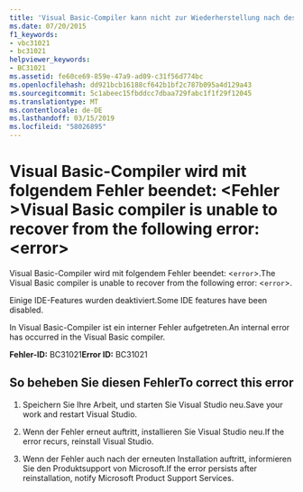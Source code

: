```yaml
---
title: 'Visual Basic-Compiler kann nicht zur Wiederherstellung nach des folgenden Fehlers: <error>'
ms.date: 07/20/2015
f1_keywords:
- vbc31021
- bc31021
helpviewer_keywords:
- BC31021
ms.assetid: fe60ce69-859e-47a9-ad09-c31f56d774bc
ms.openlocfilehash: dd921bcb16188cf642b1bf2c787b095a4d129a43
ms.sourcegitcommit: 5c1abeec15fbddcc7dbaa729fabc1f1f29f12045
ms.translationtype: MT
ms.contentlocale: de-DE
ms.lasthandoff: 03/15/2019
ms.locfileid: "58026895"
---
```

# <a name="visual-basic-compiler-is-unable-to-recover-from-the-following-error-error"></a><span data-ttu-id="e1bb8-102">Visual Basic-Compiler wird mit folgendem Fehler beendet: \<Fehler ></span><span class="sxs-lookup"><span data-stu-id="e1bb8-102">Visual Basic compiler is unable to recover from the following error: \<error></span></span>
<span data-ttu-id="e1bb8-103">Visual Basic-Compiler wird mit folgendem Fehler beendet: <`error`>.</span><span class="sxs-lookup"><span data-stu-id="e1bb8-103">The Visual Basic compiler is unable to recover from the following error: <`error`>.</span></span>  
  
 <span data-ttu-id="e1bb8-104">Einige IDE-Features wurden deaktiviert.</span><span class="sxs-lookup"><span data-stu-id="e1bb8-104">Some IDE features have been disabled.</span></span>  
  
 <span data-ttu-id="e1bb8-105">In Visual Basic-Compiler ist ein interner Fehler aufgetreten.</span><span class="sxs-lookup"><span data-stu-id="e1bb8-105">An internal error has occurred in the Visual Basic compiler.</span></span>  
  
 <span data-ttu-id="e1bb8-106">**Fehler-ID:** BC31021</span><span class="sxs-lookup"><span data-stu-id="e1bb8-106">**Error ID:** BC31021</span></span>  
  
## <a name="to-correct-this-error"></a><span data-ttu-id="e1bb8-107">So beheben Sie diesen Fehler</span><span class="sxs-lookup"><span data-stu-id="e1bb8-107">To correct this error</span></span>  
  
1.  <span data-ttu-id="e1bb8-108">Speichern Sie Ihre Arbeit, und starten Sie Visual Studio neu.</span><span class="sxs-lookup"><span data-stu-id="e1bb8-108">Save your work and restart Visual Studio.</span></span>  
  
2.  <span data-ttu-id="e1bb8-109">Wenn der Fehler erneut auftritt, installieren Sie Visual Studio neu.</span><span class="sxs-lookup"><span data-stu-id="e1bb8-109">If the error recurs, reinstall Visual Studio.</span></span>  
  
3.  <span data-ttu-id="e1bb8-110">Wenn der Fehler auch nach der erneuten Installation auftritt, informieren Sie den Produktsupport von Microsoft.</span><span class="sxs-lookup"><span data-stu-id="e1bb8-110">If the error persists after reinstallation, notify Microsoft Product Support Services.</span></span>  
  
